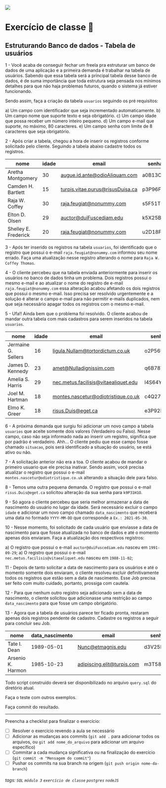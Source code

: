 ![](https://i.imgur.com/xG74tOh.png)

# Exercício de classe 🏫

## Estruturando Banco de dados - Tabela de usuários

1 - Você acaba de conseguir fechar um freela pra estruturar um banco de dados de uma aplicação e a primeira demanda é trabalhar na tabela de usuários. Sabendo que essa tabela será a principal tabela desse banco de dados, é de suma importância que toda estrutura seja pensada nos mínimos detalhes para que não haja problemas futuros, quando o sistema já estiver funcionando.

Sendo assim, faça a criação da tabela `usuarios` seguindo os pré requisitos:

a) Um campo com identificador que seja incrementado automaticamente.
b) Um campo nome que suporte texto e seja obrigatório.
c) Um campo idade que possa receber um número inteiro pequeno.
d) Um campo e-mail que suporte, no máximo, 80 caracteres.
e) Um campo senha com limite de 8 caracteres que seja obrigatório.

2 - Após criar a tabela, chegou a hora de inserir os registros conforme solicitado pelo cliente. Seguindo a tabela abaixo cadastre todos os registros.

| nome                 | idade | email                            | senha    |
| -------------------- | ----- | -------------------------------- | -------- |
| Aretha Montgomery    | 30    | augue.id.ante@odioAliquam.com    | a0B13O3L |
| Camden H. Bartlett   | 15    | turpis.vitae.purus@risusDuisa.ca | p3P96F3Q |
| Raja W. Coffey       | 30    | raja.feugiat@nonummy.com         | s5F51T7L |
| Elton D. Olsen       | 29    | auctor@duiFuscediam.edu          | k5X25B0R |
| Shelley E. Frederick | 20    | raja.feugiat@nonummy.com         | u2D18F6E |

3 - Após ter inserido os registros na tabela `usuarios`, foi identificado que o registro que possui o e-mail `raja.feugiat@nonummy.com` informou seu nome errado. Faça uma atualização nesse registro alterando o nome para `Raja W. Coffey Thomas`.

4 - O cliente percebeu que na tabela enviada anteriormente para inserir os usuários no banco de dados tinha um problema. Dois registros possui o mesmo e-mail e ao atualizar o nome do registro de e-mail `raja.feugiat@nonummy.com` essa alteração acabou afetando os dois registros que possui o mesmo e-mail. Isso precisa ser resolvido urgentemente e a solução é alterar o campo e-mail para não permitir e-mails duplicados, nem que seja necessário apagar todos os registros com o mesmo e-mail.

5 - Ufa!! Ainda bem que o problema foi resolvido. O cliente acabou de mandar outra tabela com mais cadastros para serem inseridos na tabela `usuarios`.

| nome                | idade | email                                | senha    |
| ------------------- | ----- | ------------------------------------ | -------- |
| Jermaine G. Sellers | 16    | ligula.Nullam@tortordictum.co.uk     | o2P56U9U |
| James D. Kennedy    | 23    | amet@Nulladignissim.com              | q6B78V3V |
| Amelia S. Harris    | 29    | nec.metus.facilisis@vitaealiquet.edu | l4S64Y3A |
| Joel M. Hartman     | 18    | montes.nascetur@odiotristique.co.uk  | c4Q27D7O |
| Elmo K. Greer       | 18    | risus.Duis@eget.ca                   | e3P92I7R |

6 - A próxima demanda que surgiu foi adicionar um novo campo a tabela `usuarios` que aceite somente dois valores (Verdadeiro ou Falso). Nesse campo, caso não seja informado nada ao inserir um registro, significa que por padrão é verdadeiro. Ahh... O cliente pediu que esse campo fosse chamado `situacao`, pois será identificado a situação do usuário, se está ativo ou não.

7 - A solicitação anterior não era a toa. O cliente acabou de mandar o primeiro usuario que ele precisa inativar. Sendo assim, você precisa atualizar o registro que possui o e-mail `montes.nascetur@odiotristique.co.uk` alterando a situação dele para falso.

8 - Temos uma outra pequena demanda. O registro que possui o e-mail `risus.Duis@eget.ca` solicitou alteração da sua senha para `k9P31H1O`.

9 - Só agora o cliente percebeu que seria melhor armazenar a data de nascimento do usuário no lugar da idade. Será necessário excluir o campo `idade` e adicionar um novo campo chamado `data_nascimento` que receberá uma data no formado `YYYY-MM-DD` que corresponde a `Ex.: 2021-05-30`.

10 - Nesse momento, foi solicitado de cada usuário que enviasse a data de nascimento para que fosse atualizada no banco de dados e até o momento apenas dois enviaram. Faça a atualização dos respectivos registros:

a) O registro que possui o e-mail `auctor@duiFuscediam.edu` nasceu em `1991-09-29`;
a) O registro que possui o e-mail `nec.metus.facilisis@vitaealiquet.edu` nasceu em `1988-11-02`;

11 - Depois de tanto solicitar a data de nascimento para os usuários e até o momento somente dois enviaram, o cliente resolveu excluir definitivamente todos os registros que estão sem a data de nascimento. Esse Job precisa ser feito com muito cuidado, portanto, prossiga com cautela.

12 - Para que nenhum outro registro seja adicionado sem a data de nascimento, o cliente solicitou que adicionasse uma restrição ao campo `data_nascimento` para que fosse um campo obrigatório.

13 - Agora que a tabela de usuários parece ter ficado pronta, restaram apenas dois registros pendente de cadastro. Cadastre os registros a seguir para concluir seu Job.

| nome              | data_nascimento | email                      | senha    |
| ----------------- | --------------- | -------------------------- | -------- |
| Tate I. Dean      | 1989-05-01      | Nunc@etmagnis.edu          | d3V25D6Y |
| Arsenio K. Harmon | 1985-10-23      | adipiscing.elit@turpis.com | m3T58S0C |

Todo script construido deverá ser disponibilizado no arquivo `query.sql` do diretório atual.

Faça o teste com outros exemplos.

Faça commit do resultado.

---

Preencha a checklist para finalizar o exercício:

-   [ ] Resolver o exercício revendo a aula se necessário
-   [ ] Adicionar as mudanças aos commits (`git add .` para adicionar todos os arquivos, ou `git add nome_do_arquivo` para adicionar um arquivo específico)
-   [ ] Commitar a cada mudança significativa ou na finalização do exercício (`git commit -m "Mensagem do commit"`)
-   [ ] Pushar os commits na sua branch na origem (`git push origin nome-da-branch`)

###### tags: `SQL` `módulo 3` `exercício de classe` `postgres` `nodeJS`
